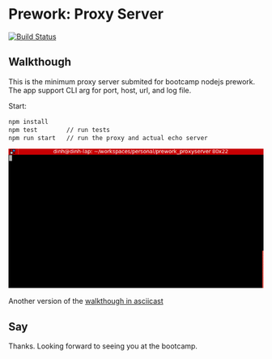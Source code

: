 Prework: Proxy Server
===== 

[![Build Status](https://travis-ci.org/nqd/prework_proxyserver.svg)](https://travis-ci.org/nqd/prework_proxyserver)

## Walkthough

This is the minimum proxy server submited for bootcamp nodejs prework. The app support CLI arg for port, host, url, and log file.

Start:
```
npm install
npm test        // run tests
npm run start   // run the proxy and actual echo server
```

![](https://raw.githubusercontent.com/nqd/prework_proxyserver/master/nqdinh-submission.gif)

Another version of the [walkthough in asciicast](https://asciinema.org/a/cgpemafskkd396k94jqqnd8dc)

## Say

Thanks. Looking forward to seeing you at the bootcamp.
